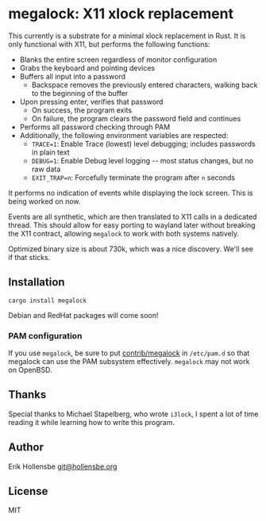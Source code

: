 # megalock: X11 xlock replacement

This currently is a substrate for a minimal xlock replacement in Rust. It is only functional with X11, but performs the following functions:

-   Blanks the entire screen regardless of monitor configuration
-   Grabs the keyboard and pointing devices
-   Buffers all input into a password
    -   Backspace removes the previously entered characters, walking back to the beginning of the buffer
-   Upon pressing enter, verifies that password
    -   On success, the program exits
    -   On failure, the program clears the password field and continues
-   Performs all password checking through PAM
-   Additionally, the following environment variables are respected:
    -   `TRACE=1`: Enable Trace (lowest) level debugging; includes passwords in plain text
    -   `DEBUG=1`: Enable Debug level logging -- most status changes, but no raw data
    -   `EXIT_TRAP=n`: Forcefully terminate the program after `n` seconds

It performs no indication of events while displaying the lock screen. This is
being worked on now.

Events are all synthetic, which are then translated to X11 calls in a dedicated thread. This should allow for easy porting to wayland later without breaking the X11 contract, allowing `megalock` to work with both systems natively.

Optimized binary size is about 730k, which was a nice discovery. We'll see if that sticks.

## Installation

```
cargo install megalock
```

Debian and RedHat packages will come soon!

### PAM configuration

If you use `megalock`, be sure to put [contrib/megalock](contrib/megalock) in `/etc/pam.d` so that megalock can use the PAM subsystem effectively. `megalock` may not work on OpenBSD.

## Thanks

Special thanks to Michael Stapelberg, who wrote `i3lock`, I spent a lot of time reading it while learning how to write this program.

## Author

Erik Hollensbe <git@hollensbe.org>

## License

MIT
